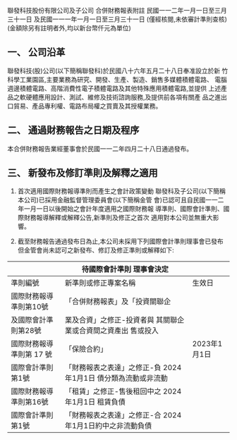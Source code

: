 聯發科技股份有限公司及子公司 合併財務報表附註 民國一一二年一月一日至三月三十一日 及民國一一一年一月一日至三月三十一日
(僅經核閱,未依審計準則查核)
(金額除另有註明者外,均以新台幣仟元為單位)

## 一、 公司沿革

聯發科技(股)公司(以下簡稱聯發科)於民國八十六年五月二十八日奉准設立於新 竹科學工業園區,主要業務為研究、開發、生產、製造、銷售多媒體積體電路、
電腦週邊積體電路、高階消費性電子積體電路及其他特殊應用積體電路,並提供 上述產品之軟硬體應用設計、測試、維修及技術諮詢服務,及提供前各項有關產 品之進出口貿易、產品專利權、電路布局權之買賣及其授權業務。

## 二、 通過財務報告之日期及程序

本合併財務報告業經董事會於民國一一二年四月二十八日通過發布。

## 三、 新發布及修訂準則及解釋之適用

1. 首次適用國際財務報導準則而產生之會計政策變動 聯發科及子公司(以下簡稱本公司)已採用金融監督管理委員會(以下簡稱金管 會)已認可且自民國一一二年一月一日以後開始之會計年度適用之國際財務報 導準則、國際會計準則、國際財務報導解釋或解釋公告,新準則及修正之首次 適用對本公司並無重大影響。

2. 截至財務報告通過發布日為止,本公司未採用下列國際會計準則理事會已發布 但金管會尚未認可之新發布、修訂及修正準則或解釋如下:

|                          | 待國際會計準則 理事會決定                                      |              |
|--------------------------|----------------------------------------------------------------|--------------|
| 準則編號                 | 新準則或修正專案名稱                                           | 生效日       |
| 國際財務報導準則第10號   | 「合併財務報表」及「投資關聯企                                 |              |
| 及國際會計準則第28號     | 業及合資」之修正-投資者與 其關聯企業或合資間之資產出 售或投入 |              |
| 國際財務報導準則第 17 號 | 「保險合約」                                                   | 2023年1月1日 |
| 國際會計準則第1號        | 「財務報表之表達」之修正-負 2024年1月1日 債分類為流動或非流動 |              |
| 國際財務報導準則第16號   | 「租賃」之修正-售後租回中之 2024年1月1日 租賃負債             |              |
| 國際會計準則第1號        | 「財務報表之表達」之修正-合 2024年1月1日約中之非流動負債      |              |
